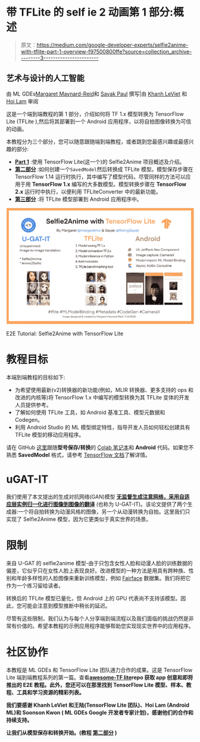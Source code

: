 # 带 TFLite 的 self ie 2 动画第 1 部分:概述

> 原文：<https://medium.com/google-developer-experts/selfie2anime-with-tflite-part-1-overview-f97500800ffe?source=collection_archive---------3----------------------->

## 艺术与设计的人工智能

由 ML GDEs[Margaret Maynard-Reid](https://twitter.com/margaretmz)和 [Sayak Paul](https://twitter.com/RisingSayak) 撰写|由 [Khanh LeViet](https://twitter.com/khanhlvg) 和 [Hoi Lam](https://twitter.com/hoitab) 审阅

这是一个端到端教程的第 1 部分，介绍如何将 TF 1.x 模型转换为 TensorFlow Lite (TFLite ),然后将其部署到一个 Android 应用程序，以将自拍图像转换为可信的动画。

本教程分为三个部分，您可以随意跟随端到端教程，或者跳到您最感兴趣或最感兴趣的部分:

*   [**Part 1**](/@margaretmz/selfie2anime-with-tflite-part-1-overview-f97500800ffe) :使用 TensorFlow Lite(这一个)的 Selfie2Anime 项目概述及介绍。
*   [**第二部分**](/@margaretmz/selfie2anime-with-tflite-part-2-tflite-model-84002cf521dc) :如何创建一个`SavedModel`然后转换成 TFLite 模型。模型保存步骤在 TensorFlow 1.14 运行时执行，其中编写了模型代码，尽管同样的方法可以应用于用 **TensorFlow 1.x** 编写的大多数模型。模型转换步骤在 **TensorFlow 2.x** 运行时中执行，以便利用 TFLiteConverter 中的最新功能。
*   [**第三部分**](/@margaretmz/selfie2anime-with-tflite-part-3-android-app-e47f8a2c92b2) :将 TFLite 模型部署到 Android 应用程序中。

![](img/e82b81b3c4458eedf6a4dbd8a7a2bf60.png)

E2E Tutorial: Selfie2Anime with TensorFlow Lite

# 教程目标

本端到端教程的目标如下:

*   为希望使用最新(v2)转换器的新功能(例如，MLIR 转换器、更多支持的 ops 和改进的内核等)将 TensorFlow 1.x 中编写的模型转换为其 TFLite 变体的开发人员提供参考。
*   了解如何使用 TFLite 工具，如 Android 基准工具、模型元数据和 Codegen。
*   利用 Android Studio 的 ML 模型绑定特性，指导开发人员如何轻松创建具有 TFLite 模型的移动应用程序。

请在 GitHub [这里](https://github.com/margaretmz/selfie2anime-with-tflite/tree/master/android)跟随**型号保存/转换**的 [Colab 笔记本](https://github.com/margaretmz/selfie2anime-e2e-tutorial/blob/master/ml/Selfie2Anime_Model_Conversion.ipynb)和 **Android** 代码。如果您不熟悉 **SavedModel** 格式，请参考 [TensorFlow 文档](https://www.tensorflow.org/guide/saved_model)了解详情。

# u**GAT-IT**

我们使用了本文提出的生成对抗网络(GAN)模型 [**无监督生成注意网络，采用自适应层实例归一化进行图像到图像的翻译**](https://arxiv.org/abs/1907.10830) (也称为 U-GAT-IT)。该论文提供了两个生成器:一个将自拍转换为动漫风格的图像，另一个从动漫转换为自拍。这里我们只实现了 Selfie2Anime 模型，因为它更类似于真实世界的场景。

# **限制**

来自 U-GAT 的 selfie2anime 模型-由于只包含女性人脸和动漫人脸的训练数据的偏差，它似乎只在女性人脸上表现良好。改进模型的一种方法是用具有跨种族、性别和年龄多样性的人脸图像来重新训练模型，例如 [Fairface](https://arxiv.org/abs/1908.04913) 数据集。我们将把它作为一个练习留给读者。

转换后的 TFLite 模型已量化，但 Android 上的 GPU 代表尚不支持该模型。因此，您可能会注意到模型推断中稍长的延迟。

尽管有这些限制，我们认为与每个人分享端到端流程以及我们面临的挑战仍然是非常有价值的。希望本教程的示例应用程序能够帮助您实现现实世界中的应用程序。

# 社区协作

本教程是 ML GDEs 和 TensorFlow Lite 团队通力合作的成果。这是 TensorFlow Lite 端到端教程系列的第一篇。查看[**awesome-TF lite**](https://github.com/margaretmz/awesome-tflite)**repo 获取 app 创意和即将推出的 E2E 教程。此外，您还可以在那里找到 TensorFlow Lite 模型、样本、教程、工具和学习资源的精彩列表。**

**我们要感谢 Khanh LeViet 和王陆(TensorFlow Lite 团队)、Hoi Lam (Android ML)和 Soonson Kwon ( ML GDEs Google 开发者专家计划)，感谢他们的合作和持续支持。**

**让我们从模型保存和转换开始。(教程 [**第二部分**](/@margaretmz/selfie2anime-with-tflite-part-2-tflite-model-84002cf521dc) **)****